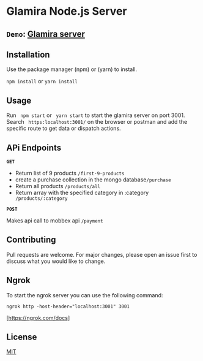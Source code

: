 
# Glamira Node.js Server


## **`Demo`**:  [Glamira server](https://glamira-server.herokuapp.com/first-9-products)
  
 
 
## Installation

  

Use the package manager (npm) or (yarn) to install.

```npm install``` or  ```yarn install```

## Usage

Run  ``` npm start``` or ``` yarn start``` to start the glamira server on port 3001.
Search ``` https:localhost:3001/```  on the browser or postman and add the specific route to get data or dispatch actions.


## APi Endpoints

**``` GET ```**

  

 - Return list of 9 products ```/first-9-products```
 - create a purchase collection in the mongo database```/purchase```
  - Return all products ```/products/all```
  - Return array with the specified category in :category ``` /products/:category```


**``` POST ```**



Makes api call to mobbex api ```/payment```


## Contributing

Pull requests are welcome. For major changes, please open an issue first to discuss what you would like to change.

  ## Ngrok
  To start the ngrok server you can use the following command:
  
 

    ngrok http -host-header="localhost:3001" 3001

  [https://ngrok.com/docs]

## License

[MIT](https://choosealicense.com/licenses/mit/)
